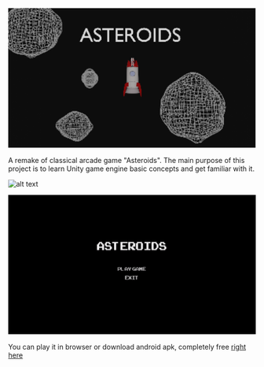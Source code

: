 ![alt text](https://github.com/GenryMacros/Asteroids/blob/main/GitResources/icon.png "Icon")

A remake of classical arcade game "Asteroids". The main purpose of this project is to learn Unity game engine basic concepts and get familiar with it. 

![alt text](https://github.com/GenryMacros/Asteroids/blob/main/GitResources/intro.gif "Small pc gameplay record")

![alt text](https://github.com/GenryMacros/Asteroids/blob/main/GitResources/intro_mobile.gif "Small android gameplay record")

You can play it in browser or download android apk, completely free [right here](https://lightfrosted.itch.io/asteroids)
